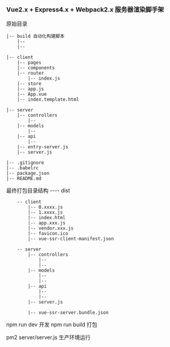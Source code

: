 ### Vue2.x + Express4.x + Webpack2.x 服务器渲染脚手架


原始目录

	|-- build 自动化构建脚本
		|--
		|--

	|-- client
		|-- pages
		|-- components
		|-- router
			|-- index.js
		|-- store
		|-- app.js
		|-- App.vue
		|-- index.template.html

	|-- server
		|-- controllers
			|--
		|-- models
			|--
		|-- api
			|--
		|-- entry-server.js
		|-- server.js

	|-- .gitignore
	|-- .babelrc
	|-- package.json
	|-- README.md




最终打包目录结构
	---- dist

		-- client
			|-- 0.xxxx.js
			|-- 1.xxxx.js
			|-- index.html
			|-- app.xxx.js
			|-- vendor.xxx.js
			|-- favicon.ico
			|-- vue-ssr-client-manifest.json

		-- server
			|-- controllers
				|--
				|--
			|-- models
				|--
				|--
			|-- api
				|--
				|--
			|-- server.js
			
			|-- vue-ssr-server.bundle.json


npm run dev 开发
npm run build 打包

pm2 server/server.js 生产环境运行

